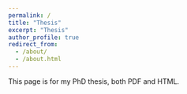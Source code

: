 ```yaml
---
permalink: /
title: "Thesis"
excerpt: "Thesis"
author_profile: true
redirect_from: 
  - /about/
  - /about.html
---
```


This page is for my PhD thesis, both PDF and HTML.
